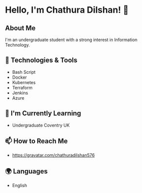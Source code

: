 # Hello, I'm Chathura Dilshan! 👋

## About Me
I'm an undergraduate student with a strong interest in Information Technology.

## 🔧 Technologies & Tools
- Bash Script
- Docker
- Kubernetes
- Terraform
- Jenkins
- Azure

## 🌱 I'm Currently Learning
- Undergraduate Coventry UK

## 📫 How to Reach Me
- https://gravatar.com/chathuradilshan576

## 🌍 Languages
- English
